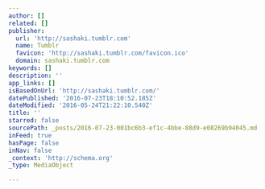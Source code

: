 ```yaml
---
author: []
related: []
publisher:
  url: 'http://sashaki.tumblr.com'
  name: Tumblr
  favicon: 'http://sashaki.tumblr.com/favicon.ico'
  domain: sashaki.tumblr.com
keywords: []
description: ''
app_links: []
isBasedOnUrl: 'http://sashaki.tumblr.com/'
datePublished: '2016-07-23T18:10:52.185Z'
dateModified: '2016-05-24T21:22:10.540Z'
title: ''
starred: false
sourcePath: _posts/2016-07-23-001bc6b3-ef1c-4bbe-88d9-e08269b94045.md
inFeed: true
hasPage: false
inNav: false
_context: 'http://schema.org'
_type: MediaObject

---
```

<article style=""></article>